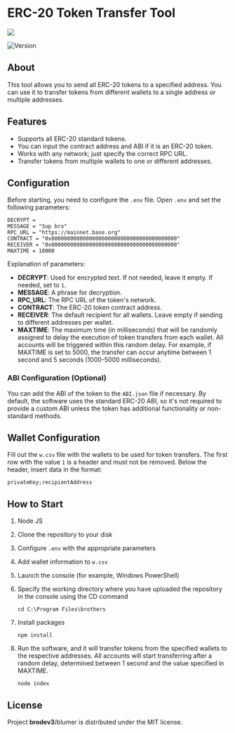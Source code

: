 # ERC-20 Token Transfer Tool

<p>
      <img src="https://i.ibb.co/3sHQCSp/av.jpg" >
</p>

<p >
   <img src="https://img.shields.io/badge/build-v_1.0-brightgreen?label=Version" alt="Version">
</p>


## About

This tool allows you to send all ERC-20 tokens to a specified address. You can use it to transfer tokens from different wallets to a single address or multiple addresses.


## Features
- Supports all ERC-20 standard tokens.
- You can input the contract address and ABI if it is an ERC-20 token.
- Works with any network; just specify the correct RPC URL.
- Transfer tokens from multiple wallets to one or different addresses.

 ## Configuration
 Before starting, you need to configure the ```.env``` file. Open ```.env``` and set the following parameters:
 
    
    DECRYPT = 
    MESSAGE = "Sup bro"
    RPC_URL = "https://mainnet.base.org"
    CONTRACT = "0x0000000000000000000000000000000000000000"
    RECEIVER = "0x0000000000000000000000000000000000000000"
    MAXTIME = 10000

    
Explanation of parameters:
- **DECRYPT**: Used for encrypted text. If not needed, leave it empty. If needed, set to ```1```.
- **MESSAGE**: A phrase for decryption.
- **RPC_URL**: The RPC URL of the token's network.
- **CONTRACT**: The ERC-20 token contract address.
- **RECEIVER**: The default recipient for all wallets. Leave empty if sending to different addresses per wallet.
- **MAXTIME**: The maximum time (in milliseconds) that will be randomly assigned to delay the execution of token transfers from each wallet. All accounts will be triggered within this random delay. For example, if MAXTIME is set to 5000, the transfer can occur anytime between 1 second and 5 seconds (1000-5000 milliseconds).

 ### ABI Configuration (Optional)
You can add the ABI of the token to the ```ABI.json``` file if necessary. By default, the software uses the standard ERC-20 ABI, so it's not required to provide a custom ABI unless the token has additional functionality or non-standard methods.

 ## Wallet Configuration
Fill out the ```w.csv``` file with the wallets to be used for token transfers. The first row with the value ```1``` is a header and must not be removed. Below the header, insert data in the format:

    privateKey;recipientAddress

 ## How to Start

1. Node JS
2. Clone the repository to your disk
3. Configure ```.env``` with the appropriate parameters
4. Add wallet information to ```w.csv```
5. Launch the console (for example, Windows PowerShell)
6. Specify the working directory where you have uploaded the repository in the console using the CD command
    ```
    cd C:\Program Files\brothers
    ```
7. Install packages
   
    ```
    npm install
    ```
8. Run the software, and it will transfer tokens from the specified wallets to the respective addresses. All accounts will start transferring after a random delay, determined between 1 second and the value specified in MAXTIME.
    ```
    node index
    ```





## License

Project **brodev3**/blumer is distributed under the MIT license.
